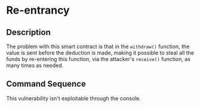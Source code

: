 # Re-entrancy

## Description

The problem with this smart contract is that in the `withdraw()` function, the
value is sent before the deduction is made, making it possible to steal all the
funds by re-entering this function, via the attacker's `receive()` function, as
many times as needed.

## Command Sequence

This vulnerability isn't exploitable through the console.
